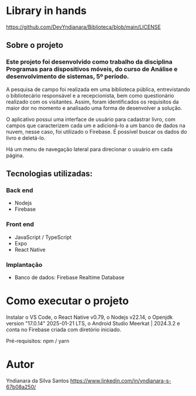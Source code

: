 # Library in hands
https://github.com/DevYndianara/Biblioteca/blob/main/LICENSE
## Sobre o projeto

### Este projeto foi desenvolvido como trabalho da disciplina Programas para dispositivos móveis, do curso de Análise e desenvolvimento de sistemas, 5º período. 
A pesquisa de campo foi realizada em uma biblioteca pública, entrevistando o bibliotecário responsável e a recepcionista, bem como questionário realizado com os visitantes. 
Assim, foram identificados os requisitos da maior dor no momento e analisado uma forma de desenvolver a solução.

O aplicativo possui uma interface de usuário para cadastrar livro, com campos que caracterizem cada um e adicioná-lo a um banco de dados na nuvem, nesse caso, foi utilizado o Firebase.
É possível buscar os dados do livro e deletá-lo. 

Há um menu de navegação lateral para direcionar o usuário em cada página.

## Tecnologias utilizadas:
### Back end

- Nodejs
- Firebase

### Front end

- JavaScript / TypeScript
- Expo
- React Native

### Implantação 

* Banco de dados: Firebase Realtime Database

# Como executar o projeto

Instalar o VS Code, o React Native v0.79, o Nodejs v22.14, o Openjdk version "17.0.14" 2025-01-21 LTS, o Android Studio Meerkat | 2024.3.2 e conta no Firebase criada com diretório iniciado.

Pré-requisitos: npm / yarn

# Autor
Yndianara da Silva Santos
https://www.linkedin.com/in/yndianara-s-67b08a250/

  
